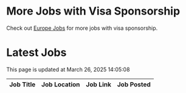 # More Jobs with Visa Sponsorship

Check out [Europe Jobs](https://github.com/sureshparimi/europejobs#latest-jobs) for more jobs with visa sponsorship.

# Latest Jobs

This page is updated at March 26, 2025 14:05:08

| Job Title | Job Location | Job Link | Job Posted |
| --- | --- | --- | --- |
